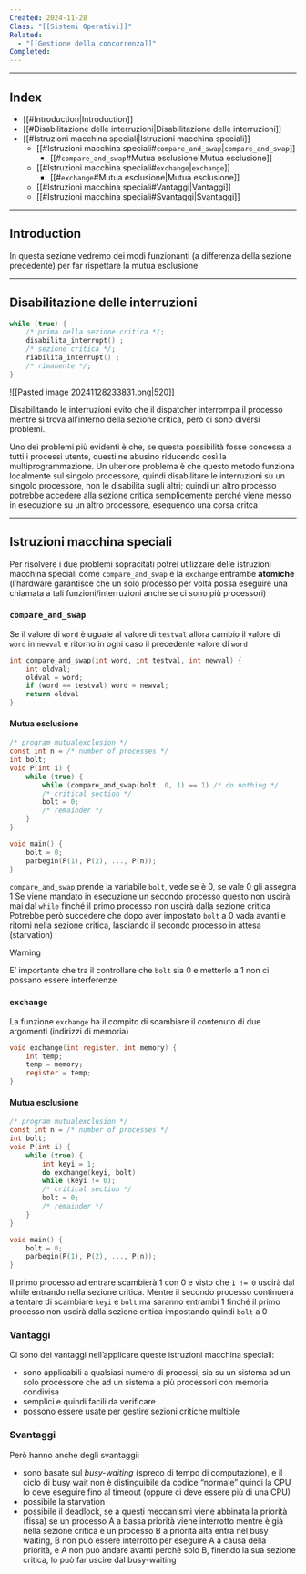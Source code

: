 ```yaml
---
Created: 2024-11-28
Class: "[[Sistemi Operativi]]"
Related:
  - "[[Gestione della concorrenza]]"
Completed:
---
```

---
## Index
- [[#Introduction|Introduction]]
- [[#Disabilitazione delle interruzioni|Disabilitazione delle interruzioni]]
- [[#Istruzioni macchina speciali|Istruzioni macchina speciali]]
	- [[#Istruzioni macchina speciali#`compare_and_swap`|`compare_and_swap`]]
		- [[#`compare_and_swap`#Mutua esclusione|Mutua esclusione]]
	- [[#Istruzioni macchina speciali#`exchange`|`exchange`]]
		- [[#`exchange`#Mutua esclusione|Mutua esclusione]]
	- [[#Istruzioni macchina speciali#Vantaggi|Vantaggi]]
	- [[#Istruzioni macchina speciali#Svantaggi|Svantaggi]]
---
## Introduction
In questa sezione vedremo dei modi funzionanti (a differenza della sezione precedente) per far rispettare la mutua esclusione

---
## Disabilitazione delle interruzioni

```c
while (true) {
	/* prima della sezione critica */;
	disabilita_interrupt() ;
	/* sezione critica */;
	riabilita_interrupt() ;
	/* rimanente */;
}
```

![[Pasted image 20241128233831.png|520]]

Disabilitando le interruzioni evito che il dispatcher interrompa il processo mentre si trova all’interno della sezione critica, però ci sono diversi problemi. 

Uno dei problemi più evidenti è che, se questa possibilità fosse concessa a tutti i processi utente, questi ne abusino riducendo così la multiprogrammazione.
Un ulteriore problema è che questo metodo funziona localmente sul singolo processore, quindi disabilitare le interruzioni su un singolo processore, non le disabilita sugli altri; quindi un altro processo potrebbe accedere alla sezione critica semplicemente perché viene messo in esecuzione su un altro processore, eseguendo una corsa critca

---
## Istruzioni macchina speciali
Per risolvere i due problemi sopracitati potrei utilizzare delle istruzioni macchina speciali come `compare_and_swap` e la `exchange` entrambe **atomiche** (l’hardware garantisce che un solo processo per volta possa eseguire una chiamata a tali funzioni/interruzioni anche se ci sono più processori)

### `compare_and_swap`
Se il valore di `word` è uguale al valore di `testval` allora cambio il valore di `word` in `newval` e ritorno in ogni caso il precedente valore di `word`

```c
int compare_and_swap(int word, int testval, int newval) {
	int oldval;
	oldval = word;
	if (word == testval) word = newval;
	return oldval
}
```

#### Mutua esclusione
```c
/* program mutualexclusion */
const int n = /* number of processes */
int bolt;
void P(int i) {
	while (true) {
		while (compare_and_swap(bolt, 0, 1) == 1) /* do nothing */
		/* critical section */
		bolt = 0;
		/* remainder */
	}
}

void main() {
	bolt = 0;
	parbegin(P(1), P(2), ..., P(n));
}
```
`compare_and_swap` prende la variabile `bolt`, vede se è $0$, se vale $0$ gli assegna $1$
Se viene mandato in esecuzione un secondo processo questo non uscirà mai dal `while` finché il primo processo non uscirà dalla sezione critica
Potrebbe però succedere che dopo aver impostato `bolt` a $0$ vada avanti e ritorni nella sezione critica, lasciando il secondo processo in attesa (starvation)

>[!warning]
>E’ importante che tra il controllare che `bolt` sia $0$ e metterlo a $1$ non ci possano essere interferenze

### `exchange`
La funzione `exchange` ha il compito di scambiare il contenuto di due argomenti (indirizzi di memoria)

```c
void exchange(int register, int memory) {
	int temp;
	temp = memory;
	register = temp;
}
```

#### Mutua esclusione
```c
/* program mutualexclusion */
const int n = /* number of processes */
int bolt;
void P(int i) {
	while (true) {
		int keyi = 1;
		do exchange(keyi, bolt)
		while (keyi != 0);
		/* critical section */
		bolt = 0;
		/* remainder */
	}
}

void main() {
	bolt = 0;
	parbegin(P(1), P(2), ..., P(n));
}
```
Il primo processo ad entrare scambierà $1$ con $0$ e visto che `1 != 0` uscirà dal while entrando nella sezione critica. Mentre il secondo processo continuerà a tentare di scambiare `keyi` e `bolt` ma saranno entrambi $1$ finché il primo processo non uscirà dalla sezione critica impostando quindi `bolt` a $0$

### Vantaggi
Ci sono dei vantaggi nell’applicare queste istruzioni macchina speciali:
- sono applicabili a qualsiasi numero di processi, sia su un sistema ad un solo processore che ad un sistema a più processori con memoria condivisa
- semplici e quindi facili da verificare
- possono essere usate per gestire sezioni critiche multiple
### Svantaggi
Però hanno anche degli svantaggi:
- sono basate sul *busy-waiting* (spreco di tempo di computazione), e il ciclo di busy wait non è distinguibile da codice “normale” quindi la CPU lo deve eseguire fino al timeout (oppure ci deve essere più di una CPU)
- possibile la starvation
- possibile il deadlock, se a questi meccanismi viene abbinata la priorità (fissa)
	se un processo A a bassa priorità viene interrotto mentre è già nella sezione critica e un processo B a priorità alta entra nel busy waiting, B non può essere interrotto per eseguire A a causa della priorità, e A non può andare avanti perché solo B, finendo la sua sezione critica, lo può far uscire dal busy-waiting